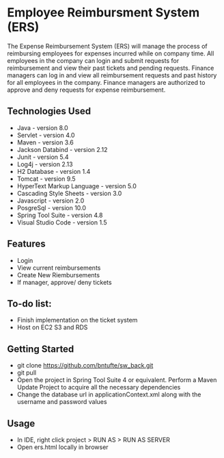 

# Employee Reimbursment System (ERS)
The Expense Reimbursement System (ERS) will manage the process of reimbursing employees for expenses incurred while on company time. All employees in the company can login and submit requests for reimbursement and view their past tickets and pending requests. Finance managers can log in and view all reimbursement requests and past history for all employees in the company. Finance managers are authorized to approve and deny requests for expense reimbursement.

## Technologies Used
* Java - version 8.0
* Servlet - version 4.0
* Maven - version 3.6
* Jackson Databind - version 2.12
* Junit - version 5.4
* Log4j - version 2.13
* H2 Database - version 1.4
* Tomcat - version 9.5
* HyperText Markup Language - version 5.0
* Cascading Style Sheets - version 3.0
* Javascript - version 2.0
* PosgreSql - version 10.0
* Spring Tool Suite - version 4.8
* Visual Studio Code - version 1.5

## Features
* Login
* View current reimbursements
* Create New Riembursements
* If manager, approve/ deny tickets

## To-do list:
* Finish implementation on the ticket system
* Host on EC2 S3 and RDS

## Getting Started
* git clone https://github.com/bntufte/sw_back.git
* git pull
* Open the project in Spring Tool Suite 4 or equivalent. Perform a Maven Update Project to acquire all the necessary dependencies
* Change the database url in applicationContext.xml along with the username and password values

## Usage
* In IDE, right click project > RUN AS > RUN AS SERVER
* Open ers.html locally in browser
